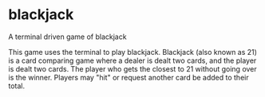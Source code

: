 # blackjack
A terminal driven game of blackjack

This game uses the terminal to play blackjack. Blackjack (also known as 21) is a card comparing game where a dealer is dealt two cards, and the player is dealt two cards. The player who gets the closest to 21 without going over is the winner. Players may "hit" or request another card be added to their total.
